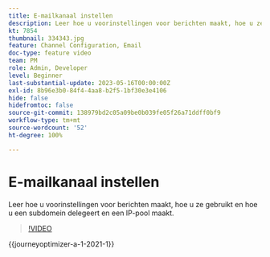 ```yaml
---
title: E-mailkanaal instellen
description: Leer hoe u voorinstellingen voor berichten maakt, hoe u ze gebruikt en hoe u een subdomein delegeert en een IP-pool maakt.
kt: 7854
thumbnail: 334343.jpg
feature: Channel Configuration, Email
doc-type: feature video
team: PM
role: Admin, Developer
level: Beginner
last-substantial-update: 2023-05-16T00:00:00Z
exl-id: 8b96e3b0-84f4-4aa8-b2f5-1bf30e3e4106
hide: false
hidefromtoc: false
source-git-commit: 138979bd2c05a09be0b039fe05f26a71ddff0bf9
workflow-type: tm+mt
source-wordcount: '52'
ht-degree: 100%

---
```


# E-mailkanaal instellen

Leer hoe u voorinstellingen voor berichten maakt, hoe u ze gebruikt en hoe u een subdomein delegeert en een IP-pool maakt.

>[!VIDEO](https://video.tv.adobe.com/v/334343?quality=12&learn=on)

{{journeyoptimizer-a-1-2021-1}}
